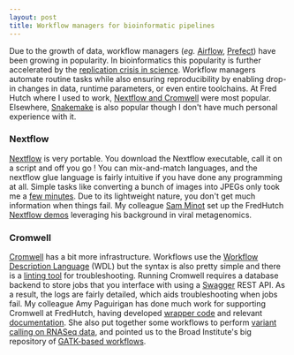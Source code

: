 ```yaml
---
layout: post
title: Workflow managers for bioinformatic pipelines
---
```


Due to the growth of data, workflow managers (_eg._ [Airflow](https://airflow.apache.org/), [Prefect](https://www.prefect.io/)) have been growing in popularity. In bioinformatics this popularity is further accelerated by the [replication crisis in science](https://jamanetwork.com/journals/jama/fullarticle/201218). Workflow managers automate routine tasks while also ensuring reproducibility by enabling drop-in changes in data, runtime parameters, or even entire toolchains. At Fred Hutch where I used to work, [Nextflow and Cromwell](https://sciwiki.fredhutch.org/scicomputing/software_overview/#workflow-managers) were most popular. Elsewhere, [Snakemake](https://github.com/snakemake/snakemake) is also popular though I don't have much personal experience with it.

### Nextflow

[Nextflow](https://www.nextflow.io/) is very portable. You download the Nextflow executable, call it on a script and off you go ! You can mix-and-match languages, and the nextflow glue language is fairly intuitive if you have done any programming at all. Simple tasks like converting a bunch of images into JPEGs only took me a [few minutes](https://github.com/ptvan/aws/blob/master/image_processing.nf). Due to its lightweight nature, you don't get much information when things fail. My colleague [Sam Minot](https://www.minot.bio/) set up the FredHutch [Nextflow demos](https://github.com/FredHutch/nf-core-aligngenomes) leveraging his background in viral metagenomics.

### Cromwell

[Cromwell](https://github.com/broadinstitute/cromwell) has a bit more infrastructure. Workflows use the [Workflow Description Language](https://openwdl.org/) (WDL) but the syntax is also pretty simple and there is a [linting tool](https://cromwell.readthedocs.io/en/stable/WOMtool/) for troubleshooting. Running Cromwell requires a database backend to store jobs that you interface with using a [Swagger](https://swagger.io/) REST API. As a result, the logs are fairly detailed, which aids troubleshooting when jobs fail. My colleague Amy Paguirigan has done much work for supporting Cromwell at FredHutch, having developed [wrapper code](https://github.com/fredhutch/fh.wdlr) and relevant [documentation](https://sciwiki.fredhutch.org/compdemos/Cromwell/). She also put together some workflows to perform [variant calling on RNASeq data](https://github.com/FredHutch/tg-wdl-RNAseqVariantCalling), and pointed us to the Broad Institute's big repository of [GATK-based workflows](https://github.com/gatk-workflows).
